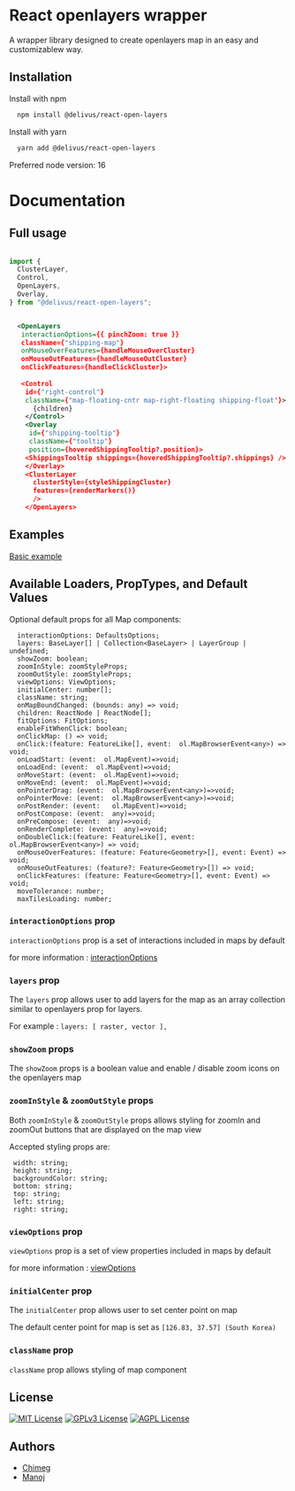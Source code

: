 # React openlayers wrapper

A wrapper library designed to create openlayers map in an easy and customizablew way.

## Installation

Install with npm

```bash
  npm install @delivus/react-open-layers
```

Install with yarn

```bash
  yarn add @delivus/react-open-layers
```

Preferred node version: 16


# Documentation

## Full usage

```typescript

import {
  ClusterLayer,
  Control,
  OpenLayers,
  Overlay,
} from "@delivus/react-open-layers";


```

```xml

  <OpenLayers
   interactionOptions={{ pinchZoom: true }}
   className={"shipping-map"}
   onMouseOverFeatures={handleMouseOverCluster}
   onMouseOutFeatures={handleMouseOutCluster}
   onClickFeatures={handleClickCluster}>
   
   <Control
    id={"right-control"}
    className={"map-floating-cntr map-right-floating shipping-float"}>
      {children}
    </Control>
    <Overlay
     id={"shipping-tooltip"}
     className={"tooltip"}
     position={hoveredShippingTooltip?.position}>
    <ShippingsTooltip shippings={hoveredShippingTooltip?.shippings} />
    </Overlay>
    <ClusterLayer
      clusterStyle={styleShippingCluster}
      features={renderMarkers()}
      />
    </OpenLayers>
```
## Examples
[Basic example](https://codesandbox.io/s/react-open-layers-basic-example-5sw8m6)

## Available Loaders, PropTypes, and Default Values

Optional default props for all Map components:

```
  interactionOptions: DefaultsOptions;
  layers: BaseLayer[] | Collection<BaseLayer> | LayerGroup | undefined;
  showZoom: boolean;
  zoomInStyle: zoomStyleProps;
  zoomOutStyle: zoomStyleProps;
  viewOptions: ViewOptions;
  initialCenter: number[];
  className: string;
  onMapBoundChanged: (bounds: any) => void;
  children: ReactNode | ReactNode[];
  fitOptions: FitOptions;
  enableFitWhenClick: boolean;
  onClickMap: () => void;
  onClick:(feature: FeatureLike[], event:  ol.MapBrowserEvent<any>) => void;
  onLoadStart: (event:  ol.MapEvent)=>void;
  onLoadEnd: (event:  ol.MapEvent)=>void;
  onMoveStart: (event:  ol.MapEvent)=>void;
  onMoveEnd: (event:  ol.MapEvent)=>void;
  onPointerDrag: (event:  ol.MapBrowserEvent<any>)=>void;
  onPointerMove: (event:  ol.MapBrowserEvent<any>)=>void;
  onPostRender: (event:   ol.MapEvent)=>void;
  onPostCompose: (event:  any)=>void;
  onPreCompose: (event:  any)=>void;
  onRenderComplete: (event:  any)=>void;
  onDoubleClick:(feature: FeatureLike[], event:  ol.MapBrowserEvent<any>) => void;
  onMouseOverFeatures: (feature: Feature<Geometry>[], event: Event) => void;
  onMouseOutFeatures: (feature?: Feature<Geometry>[]) => void;
  onClickFeatures: (feature: Feature<Geometry>[], event: Event) => void;
  moveTolerance: number;
  maxTilesLoading: number;
```


### `interactionOptions` prop

`interactionOptions` prop is a set of interactions included in maps by default

for more information : [interactionOptions](https://openlayers.org/en/latest/apidoc/module-ol_interaction_defaults)

### `layers` prop

The `layers` prop allows user to add layers for the map as an array collection similar to openlayers prop for layers.

For example :
`layers: [
raster,
vector
],`

### `showZoom` props

The `showZoom` props is a boolean value and enable / disable zoom icons on the openlayers map

### `zoomInStyle` & `zoomOutStyle` props

Both `zoomInStyle` & `zoomOutStyle` props allows styling for zoomIn and zoomOut buttons that are displayed on the map view

Accepted styling props are:

 ```
  width: string;
  height: string;
  backgroundColor: string;
  bottom: string;
  top: string;
  left: string;
  right: string;
```

### `viewOptions` prop

`viewOptions` prop is a set of view properties included in maps by default

for more information : [viewOptions](https://openlayers.org/en/latest/apidoc/module-ol_View-View.html)

### `initialCenter` prop

The `initialCenter` prop allows user to set center point on map

The default center point for map is set as `[126.83, 37.57] (South Korea)`

### `className` prop

`className` prop allows styling of map component



## License


[![MIT License](https://img.shields.io/badge/License-MIT-green.svg)](https://choosealicense.com/licenses/mit/)
[![GPLv3 License](https://img.shields.io/badge/License-GPL%20v3-yellow.svg)](https://opensource.org/licenses/)
[![AGPL License](https://img.shields.io/badge/license-AGPL-blue.svg)](http://www.gnu.org/licenses/agpl-3.0)


## Authors

- [Chimeg](https://github.com/Chimaa123)
- [Manoj](https://github.com/manojjonam10)
